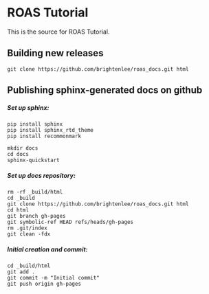 # ROAS Tutorial

This is the source for ROAS Tutorial.


Building new releases
------------------------------------------

```
git clone https://github.com/brightenlee/roas_docs.git html
```


Publishing sphinx-generated docs on github
------------------------------------------

##### Set up sphinx:
```
pip install sphinx
pip install sphinx_rtd_theme
pip install recommonmark

mkdir docs
cd docs
sphinx-quickstart
```

##### Set up docs repository:
```
rm -rf _build/html
cd _build
git clone https://github.com/brightenlee/roas_docs.git html
cd html
git branch gh-pages
git symbolic-ref HEAD refs/heads/gh-pages
rm .git/index
git clean -fdx
```

##### Initial creation and commit:
```
cd _build/html
git add .
git commit -m "Initial commit"
git push origin gh-pages
```
